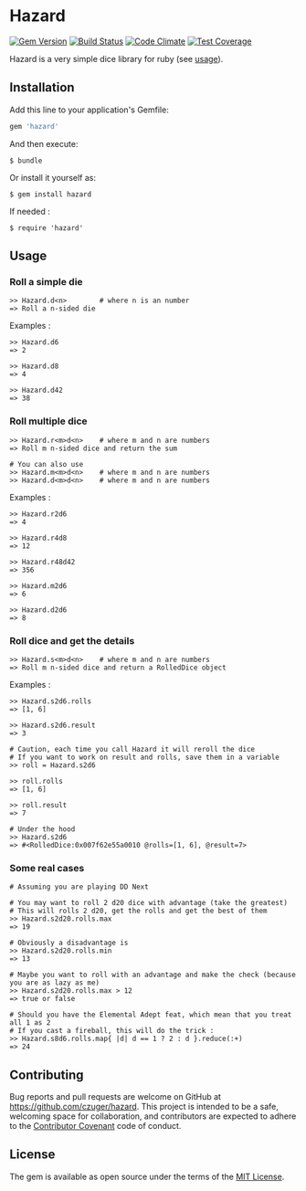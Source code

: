 # Hazard

[![Gem Version](https://badge.fury.io/rb/hazard.svg)](https://badge.fury.io/rb/hazard)
[![Build Status](https://travis-ci.org/czuger/hazard.svg?branch=master)](https://travis-ci.org/czuger/hazard)
[![Code Climate](https://codeclimate.com/github/czuger/hazard/badges/gpa.svg)](https://codeclimate.com/github/czuger/hazard)
[![Test Coverage](https://codeclimate.com/github/czuger/hazard/badges/coverage.svg)](https://codeclimate.com/github/czuger/hazard/coverage)

Hazard is a very simple dice library for ruby (see [usage](#usage)).

## Installation

Add this line to your application's Gemfile:

```ruby
gem 'hazard'
```

And then execute:

    $ bundle

Or install it yourself as:

    $ gem install hazard
    
If needed :

    $ require 'hazard'  

## Usage

### Roll a simple die

    >> Hazard.d<n>        # where n is an number
    => Roll a n-sided die

Examples : 

    >> Hazard.d6
    => 2
    
    >> Hazard.d8
    => 4
     
    >> Hazard.d42
    => 38
     
    
### Roll multiple dice

    >> Hazard.r<m>d<n>    # where m and n are numbers
    => Roll m n-sided dice and return the sum
    
    # You can also use
    >> Hazard.m<m>d<n>    # where m and n are numbers       
    >> Hazard.d<m>d<n>    # where m and n are numbers

Examples : 
   
    >> Hazard.r2d6
    => 4
     
    >> Hazard.r4d8
    => 12
     
    >> Hazard.r48d42
    => 356
    
    >> Hazard.m2d6
    => 6    
     
    >> Hazard.d2d6
    => 8      
    
        
### Roll dice and get the details

    >> Hazard.s<m>d<n>    # where m and n are numbers
    => Roll m n-sided dice and return a RolledDice object

Examples : 
         
    >> Hazard.s2d6.rolls
    => [1, 6]     
          
    >> Hazard.s2d6.result
    => 3
    
    # Caution, each time you call Hazard it will reroll the dice
    # If you want to work on result and rolls, save them in a variable    
    >> roll = Hazard.s2d6
    
    >> roll.rolls
    => [1, 6]
    
    >> roll.result
    => 7
    
    # Under the hood
    >> Hazard.s2d6
    => #<RolledDice:0x007f62e55a0010 @rolls=[1, 6], @result=7>
    
### Some real cases
         
    # Assuming you are playing DD Next
    
    # You may want to roll 2 d20 dice with advantage (take the greatest)
    # This will rolls 2 d20, get the rolls and get the best of them
    >> Hazard.s2d20.rolls.max 
    => 19
    
    # Obviously a disadvantage is
    >> Hazard.s2d20.rolls.min
    => 13
    
    # Maybe you want to roll with an advantage and make the check (because you are as lazy as me)
    >> Hazard.s2d20.rolls.max > 12
    => true or false
    
    # Should you have the Elemental Adept feat, which mean that you treat all 1 as 2
    # If you cast a fireball, this will do the trick : 
    >> Hazard.s8d6.rolls.map{ |d| d == 1 ? 2 : d }.reduce(:+)
    => 24   
                    
###                     

## Contributing

Bug reports and pull requests are welcome on GitHub at https://github.com/czuger/hazard. This project is intended to be a safe, welcoming space for collaboration, and contributors are expected to adhere to the [Contributor Covenant](http://contributor-covenant.org) code of conduct.


## License

The gem is available as open source under the terms of the [MIT License](http://opensource.org/licenses/MIT).

